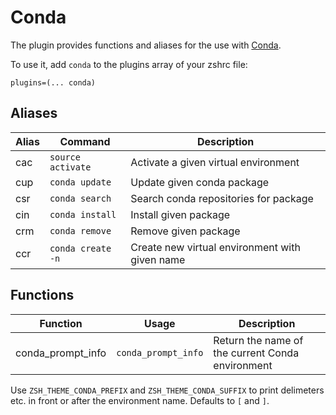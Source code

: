 # Conda

The plugin provides functions and aliases for the use with [Conda](https://conda.io/docs/).

To use it, add `conda` to the plugins array of your zshrc file:
```
plugins=(... conda)
```
## Aliases

| Alias | Command           | Description                                    |
|-------|-------------------|------------------------------------------------|
| cac   | `source activate` | Activate a given virtual environment           |
| cup   | `conda update`    | Update given conda package                     |
| csr   | `conda search`    | Search conda repositories for package          |
| cin   | `conda install`   | Install given package                          |
| crm   | `conda remove`    | Remove given package                           |
| ccr   | `conda create -n` | Create new virtual environment with given name |

## Functions

| Function          | Usage               | Description                                      |
|-------------------|---------------------|--------------------------------------------------|
| conda_prompt_info | `conda_prompt_info` | Return the name of the current Conda environment |

Use `ZSH_THEME_CONDA_PREFIX` and `ZSH_THEME_CONDA_SUFFIX` to print delimeters
etc. in front or after the environment name. Defaults to `[` and `]`.
